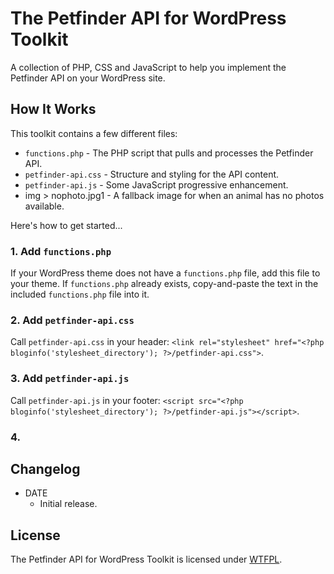 # The Petfinder API for WordPress Toolkit
A collection of PHP, CSS and JavaScript to help you implement the Petfinder API on your WordPress site.

## How It Works
This toolkit contains a few different files:

* `functions.php` - The PHP script that pulls and processes the Petfinder API.
* `petfinder-api.css` - Structure and styling for the API content.
* `petfinder-api.js` - Some JavaScript progressive enhancement.
* img > nophoto.jpg1 - A fallback image for when an animal has no photos available.

Here's how to get started...

### 1. Add `functions.php`
If your WordPress theme does not have a `functions.php` file, add this file to your theme. If `functions.php` already exists, copy-and-paste the text in the included `functions.php` file into it.

### 2. Add `petfinder-api.css`
Call `petfinder-api.css` in your header: `<link rel="stylesheet" href="<?php bloginfo('stylesheet_directory'); ?>/petfinder-api.css">`.

### 3. Add `petfinder-api.js`
Call `petfinder-api.js` in your footer: `<script src="<?php bloginfo('stylesheet_directory'); ?>/petfinder-api.js"></script>`.

### 4. 

## Changelog
* DATE
  * Initial release.

## License
The Petfinder API for WordPress Toolkit is licensed under [WTFPL](http://www.wtfpl.net/).
